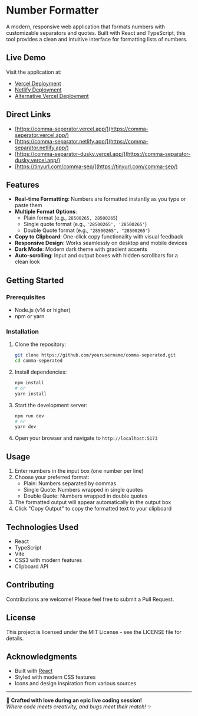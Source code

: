 # Number Formatter

A modern, responsive web application that formats numbers with customizable separators and quotes. Built with React and TypeScript, this tool provides a clean and intuitive interface for formatting lists of numbers.

## Live Demo

Visit the application at:
- [Vercel Deployment](https://comma-seperator.vercel.app/)
- [Netlify Deployment](https://comma-separator.netlify.app/)
- [Alternative Vercel Deployment](https://comma-separator-dusky.vercel.app/)

## Direct Links

- [https://comma-seperator.vercel.app/](https://comma-seperator.vercel.app/)
- [https://comma-separator.netlify.app/](https://comma-separator.netlify.app/)
- [https://comma-separator-dusky.vercel.app/](https://comma-separator-dusky.vercel.app/)
- [https://tinyurl.com/comma-sep/](https://tinyurl.com/comma-sep/)

## Features

- **Real-time Formatting**: Numbers are formatted instantly as you type or paste them
- **Multiple Format Options**:
  - Plain format (e.g., `28500265, 28500265`)
  - Single quote format (e.g., `'28500265', '28500265'`)
  - Double Quote format (e.g., `"28500265", "28500265"`)
- **Copy to Clipboard**: One-click copy functionality with visual feedback
- **Responsive Design**: Works seamlessly on desktop and mobile devices
- **Dark Mode**: Modern dark theme with gradient accents
- **Auto-scrolling**: Input and output boxes with hidden scrollbars for a clean look

## Getting Started

### Prerequisites

- Node.js (v14 or higher)
- npm or yarn

### Installation

1. Clone the repository:
   ```bash
   git clone https://github.com/yourusername/comma-seperated.git
   cd comma-seperated
   ```

2. Install dependencies:
   ```bash
   npm install
   # or
   yarn install
   ```

3. Start the development server:
   ```bash
   npm run dev
   # or
   yarn dev
   ```

4. Open your browser and navigate to `http://localhost:5173`

## Usage

1. Enter numbers in the input box (one number per line)
2. Choose your preferred format:
   - Plain: Numbers separated by commas
   - Single Quote: Numbers wrapped in single quotes
   - Double Quote: Numbers wrapped in double quotes
3. The formatted output will appear automatically in the output box
4. Click "Copy Output" to copy the formatted text to your clipboard

## Technologies Used

- React
- TypeScript
- Vite
- CSS3 with modern features
- Clipboard API

## Contributing

Contributions are welcome! Please feel free to submit a Pull Request.

## License

This project is licensed under the MIT License - see the LICENSE file for details.

## Acknowledgments

- Built with [React](https://reactjs.org/)
- Styled with modern CSS features
- Icons and design inspiration from various sources

---

🚀 **Crafted with love during an epic live coding session!**  
*Where code meets creativity, and bugs meet their match!* ✨
